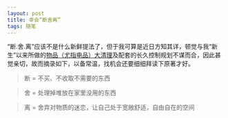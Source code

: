 ```yaml
---
layout: post
title: 幸会“断舍离”
tags: 随笔
---
```


“断.舍.离”应该不是什么新鲜提法了，但于我可算是近日方知其详，顿觉与我“新生”以来所做的[物品（尤指电品）大清理](http://cpxxpc.com/2014/10/09/1)及配套的长久控制规划不谋而合，因此甚觉亲切，故而摘录如下，以备常温，找机会还要细细拜读下原著才好。

> 断 = 不买、不收取不需要的东西

> 舍 = 处理掉堆放在家里没用的东西

> 离 = 舍弃对物质的迷恋，让自己处于宽敞舒适，自由自在的空间


